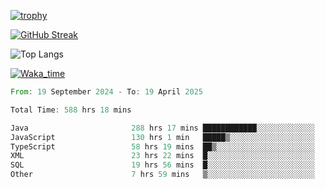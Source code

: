 <!--
**ren-joey/ren-joey** is a ✨ _special_ ✨ repository because its `README.md` (this file) appears on your GitHub profile.

Here are some ideas to get you started:

- 🔭 I’m currently working on ...
- 🌱 I’m currently learning ...
- 👯 I’m looking to collaborate on ...
- 🤔 I’m looking for help with ...
- 💬 Ask me about ...
- 📫 How to reach me: ...
- 😄 Pronouns: ...
- ⚡ Fun fact: ...
-->

[![trophy](https://github-profile-trophy.vercel.app/?username=ren-joey&theme=darkhub&column=5)](https://github.com/ren-joey)

[![GitHub Streak](https://streak-stats.demolab.com/?user=ren-joey&theme=dark)](https://github.com/ren-joey)

![Top Langs](https://github-readme-stats.vercel.app/api/top-langs?username=ren-joey&show_icons=true&layout=compact&locale=en&hide=html,CSS,scss,Pug,Twig&theme=dark)

[![Waka_time](https://github-readme-stats.vercel.app/api/wakatime?username=joeyren&theme=dark)](https://github.com/ren-joey)

<!--START_SECTION:waka-->

```rust
From: 19 September 2024 - To: 19 April 2025

Total Time: 588 hrs 18 mins

Java                       288 hrs 17 mins ████████████░░░░░░░░░░░░░   48.35 %
JavaScript                 130 hrs 1 min   █████▒░░░░░░░░░░░░░░░░░░░   21.80 %
TypeScript                 58 hrs 19 mins  ██▒░░░░░░░░░░░░░░░░░░░░░░   09.78 %
XML                        23 hrs 22 mins  █░░░░░░░░░░░░░░░░░░░░░░░░   03.92 %
SQL                        19 hrs 56 mins  █░░░░░░░░░░░░░░░░░░░░░░░░   03.34 %
Other                      7 hrs 59 mins   ▒░░░░░░░░░░░░░░░░░░░░░░░░   01.34 %
```

<!--END_SECTION:waka-->
